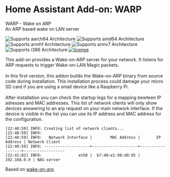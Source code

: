 # Home Assistant Add-on: WARP

WARP - Wake on ARP<br>
An ARP based wake on LAN server

![Supports aarch64 Architecture][aarch64-shield] ![Supports amd64 Architecture][amd64-shield] ![Supports armhf Architecture][armhf-shield] ![Supports armv7 Architecture][armv7-shield] ![Supports i386 Architecture][i386-shield] [![license][gplv3-shield]](LICENSE.md)

This add-on provides a Wake-on-ARP server for your network. It listens for ARP requests to trigger Wake-on-LAN Magic packets.<br>
<br>
In this first version, this addon builds the Wake-on-ARP binary from source code during installation. This installation process could damage your micro SD card if you are using a small device like a Raspberry Pi.<br>
<br>
After installation you can check the startup logs for a mapping bewteen IP adresses and MAC addresses. This list of network clients will only show devices answering to an arp request on your main network interface. If the device is visible in the list you can use its IP address and MAC address for the configuration. <br>

```
[22:40:59] INFO: Creating list of network clients...
[22:40:59] INFO:
[22:40:59] INFO:   Network Interface |        MAC Address |       IP Address | Network Client
[22:40:59] INFO: --------------------+--------------------+------------------+------------------
[22:41:02] INFO:                eth0 |  b7:40:e1:98:d0:95 |      192.168.0.9 | NAS-server
```

Based on [wake-on-arp](https://github.com/nikp123/wake-on-arp)

[aarch64-shield]: https://img.shields.io/badge/aarch64-yes-green.svg
[amd64-shield]: https://img.shields.io/badge/amd64-yes-green.svg
[armhf-shield]: https://img.shields.io/badge/armhf-yes-green.svg
[armv7-shield]: https://img.shields.io/badge/armv7-yes-green.svg
[i386-shield]: https://img.shields.io/badge/i386-yes-green.svg
[gplv3-shield]: https://img.shields.io/badge/license-GPLv3-blue
